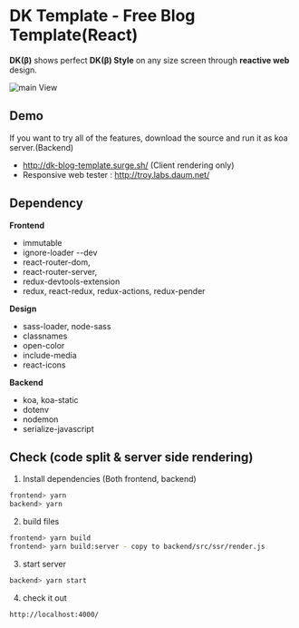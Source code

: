 
# DK Template - Free Blog Template(React) 

**DK(β)** shows perfect **DK(β) Style** on any size screen through **reactive web** design.

![main View](https://user-images.githubusercontent.com/14367158/36070355-f3fff32a-0f3b-11e8-9537-ea22c2388683.png)

## Demo
If you want to try all of the features, download the source and run it as koa server.(Backend)

 - http://dk-blog-template.surge.sh/ (Client rendering only)
 - Responsive web tester : http://troy.labs.daum.net/
 
## Dependency
 
**Frontend**
 - immutable
 - ignore-loader --dev
 - react-router-dom, 
 - react-router-server, 
 - redux-devtools-extension
 - redux, react-redux, redux-actions, redux-pender

**Design**
 - sass-loader, node-sass
 - classnames
 - open-color
 - include-media
 - react-icons

**Backend**
 - koa, koa-static
 - dotenv
 - nodemon
 - serialize-javascript

 ## Check (code split & server side rendering)

 1. Install dependencies (Both frontend, backend)
```sh
frontend> yarn
backend> yarn
```
 2. build files
 ```sh
frontend> yarn build
frontend> yarn build:server - copy to backend/src/ssr/render.js
```
 3. start server
 ```sh
backend> yarn start 
```
4. check it out
```sh
http://localhost:4000/
```